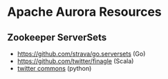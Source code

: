 Apache Aurora Resources
=======================


Zookeeper ServerSets
--------------------

 * https://github.com/strava/go.serversets (Go)
 * https://github.com/twitter/finagle (Scala)
 * [twitter commons](https://github.com/twitter/commons/tree/master/src/python/twitter/common/zookeeper/serverset) (python)
 
